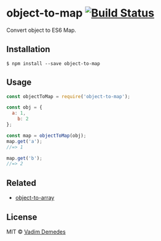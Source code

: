 # object-to-map [![Build Status](https://travis-ci.org/vadimdemedes/object-to-map.svg?branch=master)](https://travis-ci.org/vadimdemedes/object-to-map)

Convert object to ES6 Map.


## Installation

```
$ npm install --save object-to-map
```


## Usage

```js
const objectToMap = require('object-to-map');

const obj = {
  a: 1,
	b: 2
};

const map = objectToMap(obj);
map.get('a');
//=> 1

map.get('b');
//=> 2
```


## Related

- [object-to-array](https://github.com/vadimdemedes/object-to-map)


## License

MIT © [Vadim Demedes](https://vadimdemedes.com)
